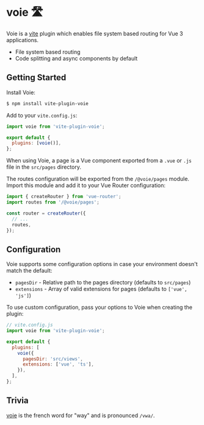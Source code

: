 # voie 🛣

Voie is a [vite](https://github.com/vitejs/vite) plugin which enables file system based routing for Vue 3 applications.

- File system based routing
- Code splitting and async components by default

## Getting Started

Install Voie:

```bash
$ npm install vite-plugin-voie
```

Add to your `vite.config.js`:

```js
import voie from 'vite-plugin-voie';

export default {
  plugins: [voie()],
};
```

When using Voie, a page is a Vue component exported from a `.vue` or `.js` file in the `src/pages` directory.

The routes configuration will be exported from the `/@voie/pages` module. Import this module and add it to your Vue Router configuration:

```js
import { createRouter } from 'vue-router';
import routes from '/@voie/pages';

const router = createRouter({
  // ...
  routes,
});
```

## Configuration

Voie supports some configuration options in case your environment doesn't match the default:

- `pagesDir` - Relative path to the pages directory (defaults to `src/pages`)
- `extensions` - Array of valid extensions for pages (defaults to `['vue', 'js']`)

To use custom configuration, pass your options to Voie when creating the plugin:

```js
// vite.config.js
import voie from 'vite-plugin-voie';

export default {
  plugins: [
    voie({
      pagesDir: 'src/views',
      extensions: ['vue', 'ts'],
    }),
  ],
};
```

## Trivia

[voie](https://en.wiktionary.org/wiki/voie) is the french word for "way" and is pronounced `/vwa/`.
